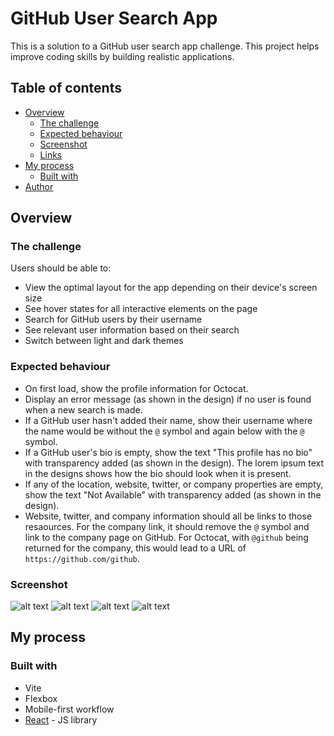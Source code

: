 # GitHub User Search App

This is a solution to a GitHub user search app challenge. This project helps improve coding skills by building realistic applications.

## Table of contents

- [Overview](#overview)
  - [The challenge](#the-challenge)
  - [Expected behaviour](#expected-behaviour)
  - [Screenshot](#screenshot)
  - [Links](#links)
- [My process](#my-process)
  - [Built with](#built-with)
- [Author](#author)

## Overview

### The challenge

Users should be able to:

- View the optimal layout for the app depending on their device's screen size
- See hover states for all interactive elements on the page
- Search for GitHub users by their username
- See relevant user information based on their search
- Switch between light and dark themes

### Expected behaviour

- On first load, show the profile information for Octocat.
- Display an error message (as shown in the design) if no user is found when a new search is made.
- If a GitHub user hasn't added their name, show their username where the name would be without the `@` symbol and again below with the `@` symbol.
- If a GitHub user's bio is empty, show the text "This profile has no bio" with transparency added (as shown in the design). The lorem ipsum text in the designs shows how the bio should look when it is present.
- If any of the location, website, twitter, or company properties are empty, show the text "Not Available" with transparency added (as shown in the design).
- Website, twitter, and company information should all be links to those resaources. For the company link, it should remove the `@` symbol and link to the company page on GitHub. For Octocat, with `@github` being returned for the company, this would lead to a URL of `https://github.com/github`.

### Screenshot

![alt text](<Screenshot 2024-11-01 at 8.56.07 AM.png>) ![alt text](<Screenshot 2024-11-01 at 8.56.31 AM.png>) ![alt text](<Screenshot 2024-11-01 at 8.56.36 AM.png>) ![alt text](<Screenshot 2024-11-01 at 8.56.44 AM.png>)

## My process

### Built with

- Vite
- Flexbox
- Mobile-first workflow
- [React](https://reactjs.org/) - JS library
